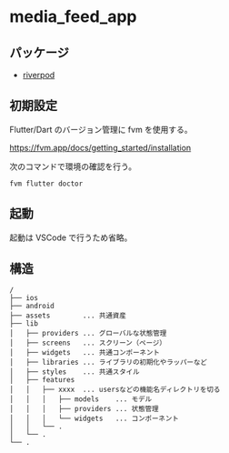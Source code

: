 # media_feed_app

## パッケージ

- [riverpod](https://docs-v2.riverpod.dev/docs/getting_started)

## 初期設定

Flutter/Dart のバージョン管理に fvm を使用する。

https://fvm.app/docs/getting_started/installation

次のコマンドで環境の確認を行う。

```
fvm flutter doctor
```

## 起動

起動は VSCode で行うため省略。

## 構造

```
/
├── ios
├── android
├── assets        ... 共通資産
├── lib
│   ├── providers ... グローバルな状態管理
│   ├── screens   ... スクリーン（ページ）
│   ├── widgets   ... 共通コンポーネント
│   ├── libraries ... ライブラリの初期化やラッパーなど
│   ├── styles    ... 共通スタイル
│   ├── features
│   │   ├── xxxx  ... usersなどの機能名ディレクトリを切る
│   │   │   ├── models    ... モデル
│   │   │   ├── providers ... 状態管理
│   │   │   └── widgets   ... コンポーネント
│   │   └── .
│   └── .
└── .
```
